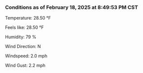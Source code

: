 ### Conditions as of February 18, 2025 at 8:49:53 PM CST 

Temperature: 28.50 &deg;F

Feels like: 28.50 &deg;F

Humidity: 79 %

Wind Direction: N

Windspeed: 2.0 mph

Wind Gust: 2.2 mph

